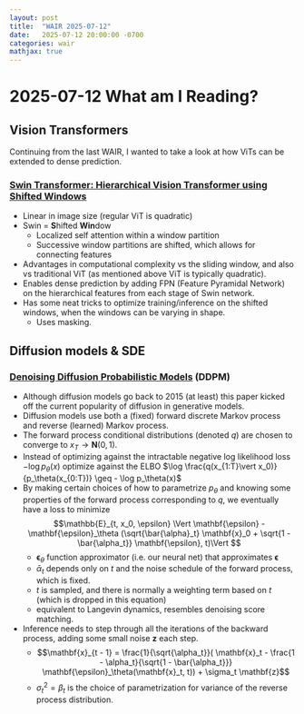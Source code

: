 ```yaml
---
layout: post
title:  "WAIR 2025-07-12"
date:   2025-07-12 20:00:00 -0700
categories: wair
mathjax: true
---
```


# 2025-07-12 What am I Reading? 


## Vision Transformers
Continuing from the last WAIR, I wanted to take a look at how ViTs can be extended to dense prediction.

### [Swin Transformer: Hierarchical Vision Transformer using Shifted Windows](https://arxiv.org/abs/2103.14030)
- Linear in image size (regular ViT is quadratic)
- Swin = **S**hifted **Win**dow
    - Localized self attention within a window partition
    - Successive window partitions are shifted, which allows for connecting features
- Advantages in computational complexity vs the sliding window, and also vs traditional ViT (as mentioned above ViT is typically quadratic).
- Enables dense prediction by adding FPN (Feature Pyramidal Network) on the hierarchical features from each stage of Swin network.
- Has some neat tricks to optimize training/inference on the shifted windows, when the windows can be varying in shape.
    - Uses masking.


## Diffusion models & SDE
### [Denoising Diffusion Probabilistic Models](https://arxiv.org/abs/2006.11239) (DDPM)
- Although diffusion models go back to 2015 (at least) this paper kicked off the current popularity of diffusion in generative models.
- Diffusion models use both a (fixed) forward discrete Markov process and reverse (learned) Markov process.
- The forward process conditional distributions (denoted $q$) are chosen to converge to $x_T \rightarrow \mathbf{N}(0, 1)$.
- Instead of optimizing against the intractable negative log likelihood loss $- \log p_\theta(x)$ optimize against the ELBO $\log \frac{q(x_{1:T}\vert x_0)}{p_\theta(x_{0:T})} \geq - \log p_\theta(x)$
- By making certain choices of how to parametrize $p_\theta$ and knowing some properties of the forward process corresponding to $q$, we eventually have a loss to minimize $$\mathbb{E}_{t, x_0, \epsilon} \Vert \mathbf{\epsilon} -  \mathbf{\epsilon}_\theta (\sqrt{\bar{\alpha}_t} \mathbf{x}_0 + \sqrt{1 - \bar{\alpha_t}} \mathbf{\epsilon}, t)\Vert $$
    - $\mathbf{\epsilon}_\theta$ function approximator (i.e. our neural net) that approximates $\mathbf{\epsilon}$
    - $\bar{\alpha}_t$ depends only on $t$ and the noise schedule of the forward process, which is fixed.
    - $t$ is sampled, and there is normally a weighting term based on $t$ (which is dropped in this equation)
    - equivalent to Langevin dynamics, resembles denoising score matching.
- Inference needs to step through all the iterations of the backward process, adding some small noise $\mathbf{z}$ each step.
    - $$\mathbf{x}_{t - 1} = \frac{1}{\sqrt{\alpha_t}}( \mathbf{x}_t - \frac{1 - \alpha_t}{\sqrt{1 - \bar{\alpha_t}}} \mathbf{\epsilon}_\theta(\mathbf{x}_t, t)) + \sigma_t \mathbf{z}$$
    - $\sigma_t^2 = \beta_t$ is the choice of parametrization for variance of the reverse process distribution.

